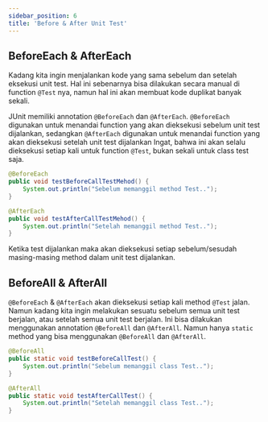 ```yaml
---
sidebar_position: 6
title: 'Before & After Unit Test'
---
```


## BeforeEach & AfterEach

Kadang kita ingin menjalankan kode yang sama sebelum dan setelah eksekusi unit test. Hal ini sebenarnya bisa dilakukan secara manual di function `@Test` nya, namun hal ini akan membuat kode duplikat banyak sekali. 

JUnit memiliki annotation `@BeforeEach` dan `@AfterEach`. `@BeforeEach` digunakan untuk menandai function yang akan dieksekusi sebelum unit test dijalankan, sedangkan `@AfterEach` digunakan untuk menandai function yang akan dieksekusi setelah unit test dijalankan
Ingat, bahwa ini akan selalu dieksekusi setiap kali untuk function `@Test`, bukan sekali untuk class test saja.

```java
@BeforeEach
public void testBeforeCallTestMehod() {
	System.out.println("Sebelum memanggil method Test..");
}

@AfterEach
public void testAfterCallTestMehod() {
	System.out.println("Setelah memanggil method Test..");
}
```

Ketika test dijalankan maka akan dieksekusi setiap sebelum/sesudah masing-masing method dalam unit test dijalankan.

## BeforeAll & AfterAll

`@BeforeEach` & `@AfterEach` akan dieksekusi setiap kali method `@Test` jalan. Namun kadang kita ingin melakukan sesuatu sebelum semua unit test berjalan, atau setelah semua unit test berjalan. Ini bisa dilakukan menggunakan annotation `@BeforeAll` dan `@AfterAll`. Namun hanya `static` method yang bisa menggunakan `@BeforeAll` dan `@AfterAll`.

```java
@BeforeAll
public static void testBeforeCallTest() {
	System.out.println("Sebelum memanggil class Test..");		
}

@AfterAll
public static void testAfterCallTest() {
	System.out.println("Setelah memanggil class Test..");				
}
```